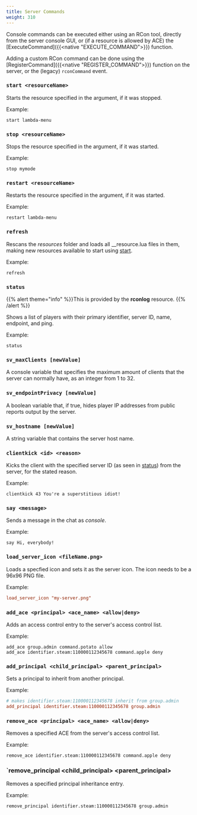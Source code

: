 ```yaml
---
title: Server Commands
weight: 310
---
```


Console commands can be executed either using an RCon tool, directly from the server console GUI, or (if a resource is allowed by ACE) the [ExecuteCommand]({{<native "EXECUTE_COMMAND">}}) function.

Adding a custom RCon command can be done using the [RegisterCommand]({{<native "REGISTER_COMMAND">}}) function on the server, or the (legacy) `rconCommand` event.

### `start <resourceName>`

Starts the resource specified in the argument, if it was stopped.

Example:

    start lambda-menu

### `stop <resourceName>`

Stops the resource specified in the argument, if it was started.

Example:

    stop mymode

### `restart <resourceName>`

Restarts the resource specified in the argument, if it was started.

Example:

    restart lambda-menu

### `refresh`

Rescans the *resources* folder and loads all \_\_resource.lua files in them, making new resources available to start using [start](#start "wikilink").

Example:

    refresh


### `status`

{{% alert theme="info" %}}This is provided by the **rconlog** resource. {{% /alert %}}

Shows a list of players with their primary identifier, server ID, name, endpoint, and ping.

Example:

    status

### `sv_maxClients [newValue]`

A console variable that specifies the maximum amount of clients that the server can normally have, as an integer from 1 to 32.

### `sv_endpointPrivacy [newValue]`

A boolean variable that, if true, hides player IP addresses from public reports output by the server.

### `sv_hostname [newValue]`

A string variable that contains the server host name.

### `clientkick <id> <reason>`

Kicks the client with the specified server ID (as seen in [status](#status "wikilink")) from the server, for the stated reason.

Example:

    clientkick 43 You're a superstitious idiot!

### `say <message>`

Sends a message in the chat as *console*.

Example:

    say Hi, everybody!


### `load_server_icon <fileName.png>`

Loads a specfied icon and sets it as the server icon. The icon needs to be a 96x96 PNG file.

Example:

```toml
load_server_icon "my-server.png"
```

### `add_ace <principal> <ace_name> <allow|deny>`

Adds an access control entry to the server's access control list.

Example:

```
add_ace group.admin command.potato allow
add_ace identifier.steam:110000112345678 command.apple deny
```

### `add_principal <child_principal> <parent_principal>`

Sets a principal to inherit from another principal.

Example:
```toml
# makes identifier.steam:110000112345678 inherit from group.admin
add_principal identifier.steam:110000112345678 group.admin
```

### `remove_ace <principal> <ace_name> <allow|deny>`

Removes a specified ACE from the server's access control list.

Example:

```
remove_ace identifier.steam:110000112345678 command.apple deny
```

### `remove_principal <child_principal> <parent_principal>

Removes a specified principal inheritance entry.

Example:
```
remove_principal identifier.steam:110000112345678 group.admin
```
